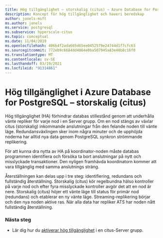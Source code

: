 ```yaml
---
title: Hög tillgänglighet – storskalig (citus) – Azure Database for PostgreSQL
description: Koncept för hög tillgänglighet och haveri beredskap
author: jonels-msft
ms.author: jonels
ms.service: postgresql
ms.subservice: hyperscale-citus
ms.topic: conceptual
ms.date: 11/04/2019
ms.openlocfilehash: 406b4f2ada665d65ee0452579e24744d1f7cfc63
ms.sourcegitcommit: 772eb9c6684dd4864e0ba507945a83e48b8c16f0
ms.translationtype: MT
ms.contentlocale: sv-SE
ms.lasthandoff: 03/19/2021
ms.locfileid: "91314861"
---
```

# <a name="high-availability-in-azure-database-for-postgresql--hyperscale-citus"></a>Hög tillgänglighet i Azure Database for PostgreSQL – storskalig (citus)

Hög tillgänglighet (HA) förhindrar databas stillestånd genom att underhålla vänte repliker för varje nod i en Server grupp. Om en nod stängs av växlar citus (storskalig) inkommande anslutningar från den felande noden till vänte läge. Redundansväxlingen sker inom några minuter och de upphöjda noderna har alltid nya data genom PostgreSQL synkron strömmande replikering.

För att kunna dra nytta av HA på koordinator-noden måste databas programmen identifiera och försöka ta bort anslutningar på nytt och misslyckade transaktioner. Den nyligen framhävda koordinatorn kommer att vara tillgänglig med samma anslutnings sträng.

Återställningen kan delas upp i tre steg: identifiering, redundans och fullständig återställning.  Storskalig (citus) kör regelbundna hälso kontroller på varje nod och efter fyra misslyckade kontroller avgör det att en nod är nere. Storskalig (citus) höjer ett vänte läge till status för primär nod (redundans) och etablerar en ny vänte läge.
Streaming-replikering börjar och den nya noden aktive ras.  När alla data har repliker ATS har noden nått fullständig återställning.

### <a name="next-steps"></a>Nästa steg

- Lär dig hur du [aktiverar hög tillgänglighet](howto-hyperscale-high-availability.md) i en citus-Server grupp.
